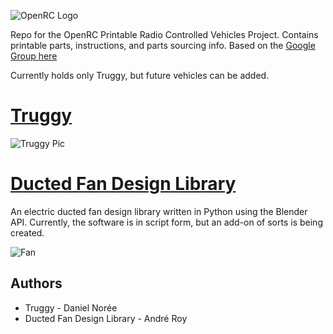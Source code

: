 ![OpenRC Logo](https://github.com/bryancostanich/OpenRC/raw/master/Logo_Small.png)

Repo for the OpenRC Printable Radio Controlled Vehicles Project. Contains printable parts, instructions, and parts sourcing info. Based on the [Google Group here](https://plus.google.com/communities/112745535856143176146)

Currently holds only Truggy, but future vehicles can be added.



# [Truggy](https://github.com/bryancostanich/OpenRC/tree/master/Truggy)

![Truggy Pic](https://raw.github.com/bryancostanich/OpenRC/master/Truggy/Renderings/OpenRC%20Truggy%201_Small.jpg)

# [Ducted Fan Design Library](https://github.com/bryancostanich/OpenRC/tree/master/DuctedFanDesignLibrary)

An electric ducted fan design library written in Python using the Blender API. Currently, the software is in script form, but an add-on of sorts is being created.

![Fan](https://raw.github.com/bryancostanich/OpenRC/master/DuctedFanDesignLibrary/Images/3d_printed_EDF_fan_small.png)

## Authors
 * Truggy - Daniel Norée
 * Ducted Fan Design Library - André Roy
